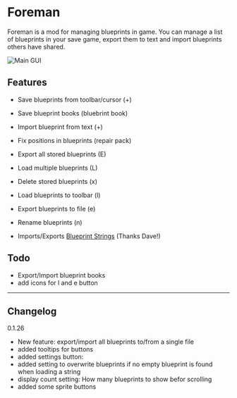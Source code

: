 # Foreman

Foreman is a mod for managing blueprints in game. You can manage a list of blueprints in your save game, export them to text and import blueprints others have shared.

![Main GUI](http://i.imgur.com/AicS1tS.png)

Features
---
- Save blueprints from toolbar/cursor (+)
- Save blueprint books (bluebrint book)
- Import blueprint from text (+)
- Fix positions in blueprints (repair pack)
- Export all stored blueprints (E)
- Load multiple blueprints (L)

- Delete stored blueprints (x)
- Load blueprints to toolbar (l)
- Export blueprints to file (e)
- Rename blueprints (n)
- Imports/Exports [Blueprint Strings](https://mods.factorio.com/mods/DaveMcW/blueprint-string)  (Thanks Dave!)

Todo
---
- Export/Import blueprint books
- add icons for l and e button

***
Changelog
---
0.1.26

- New feature: export/import all blueprints to/from a single file
- added tooltips for buttons
- added settings button:
 - added setting to overwrite blueprints if no empty blueprint is found when loading a string
 - display count setting: How many blueprints to show befor scrolling
- added some sprite buttons